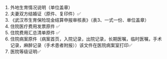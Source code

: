 1. 外地生育情况说明（单位盖章）
2. 夫妻双方结婚证（原件、复印件）✅
3. 《武汉市生育保险现金结算申报审核表》（表3、一式一份、单位盖章）
4. 住院医疗费用发票原件 ✅
5. 住院费用汇总清单原件 ✅
6. 住院病案原件（病案首页，入院记录，出院记录，长期医嘱，临时医嘱，手术记录，麻醉记录（手术患者附报））该文件在医院病案室打印✅
7. 医院等级证明✅

